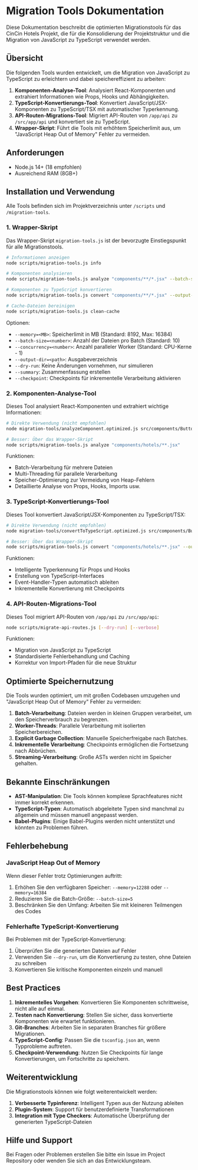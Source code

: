 # Migration Tools Dokumentation

Diese Dokumentation beschreibt die optimierten Migrationstools für das CinCin Hotels Projekt, die für die Konsolidierung der Projektstruktur und die Migration von JavaScript zu TypeScript verwendet werden.

## Übersicht

Die folgenden Tools wurden entwickelt, um die Migration von JavaScript zu TypeScript zu erleichtern und dabei speichereffizient zu arbeiten:

1. **Komponenten-Analyse-Tool**: Analysiert React-Komponenten und extrahiert Informationen wie Props, Hooks und Abhängigkeiten.
2. **TypeScript-Konvertierungs-Tool**: Konvertiert JavaScript/JSX-Komponenten zu TypeScript/TSX mit automatischer Typerkennung.
3. **API-Routen-Migrations-Tool**: Migriert API-Routen von `/app/api` zu `/src/app/api` und konvertiert sie zu TypeScript.
4. **Wrapper-Skript**: Führt die Tools mit erhöhtem Speicherlimit aus, um "JavaScript Heap Out of Memory" Fehler zu vermeiden.

## Anforderungen

- Node.js 14+ (18 empfohlen)
- Ausreichend RAM (8GB+)

## Installation und Verwendung

Alle Tools befinden sich im Projektverzeichnis unter `/scripts` und `/migration-tools`.

### 1. Wrapper-Skript

Das Wrapper-Skript `migration-tools.js` ist der bevorzugte Einstiegspunkt für alle Migrationstools.

```bash
# Informationen anzeigen
node scripts/migration-tools.js info

# Komponenten analysieren
node scripts/migration-tools.js analyze "components/**/*.jsx" --batch-size=20

# Komponenten zu TypeScript konvertieren
node scripts/migration-tools.js convert "components/**/*.jsx" --output-dir=src/components

# Cache-Dateien bereinigen
node scripts/migration-tools.js clean-cache
```

Optionen:
- `--memory=<MB>`: Speicherlimit in MB (Standard: 8192, Max: 16384)
- `--batch-size=<number>`: Anzahl der Dateien pro Batch (Standard: 10)
- `--concurrency=<number>`: Anzahl paralleler Worker (Standard: CPU-Kerne - 1)
- `--output-dir=<path>`: Ausgabeverzeichnis
- `--dry-run`: Keine Änderungen vornehmen, nur simulieren
- `--summary`: Zusammenfassung erstellen
- `--checkpoint`: Checkpoints für inkrementelle Verarbeitung aktivieren

### 2. Komponenten-Analyse-Tool

Dieses Tool analysiert React-Komponenten und extrahiert wichtige Informationen:

```bash
# Direkte Verwendung (nicht empfohlen)
node migration-tools/analyzeComponent.optimized.js src/components/Button.jsx

# Besser: Über das Wrapper-Skript
node scripts/migration-tools.js analyze "components/hotels/**.jsx"
```

Funktionen:
- Batch-Verarbeitung für mehrere Dateien
- Multi-Threading für parallele Verarbeitung
- Speicher-Optimierung zur Vermeidung von Heap-Fehlern
- Detaillierte Analyse von Props, Hooks, Imports usw.

### 3. TypeScript-Konvertierungs-Tool

Dieses Tool konvertiert JavaScript/JSX-Komponenten zu TypeScript/TSX:

```bash
# Direkte Verwendung (nicht empfohlen)
node migration-tools/convertToTypeScript.optimized.js src/components/Button.jsx

# Besser: Über das Wrapper-Skript
node scripts/migration-tools.js convert "components/hotels/**.jsx" --output-dir=src/components
```

Funktionen:
- Intelligente Typerkennung für Props und Hooks
- Erstellung von TypeScript-Interfaces
- Event-Handler-Typen automatisch ableiten
- Inkrementelle Konvertierung mit Checkpoints

### 4. API-Routen-Migrations-Tool

Dieses Tool migriert API-Routen von `/app/api` zu `/src/app/api`:

```bash
node scripts/migrate-api-routes.js [--dry-run] [--verbose]
```

Funktionen:
- Migration von JavaScript zu TypeScript
- Standardisierte Fehlerbehandlung und Caching
- Korrektur von Import-Pfaden für die neue Struktur

## Optimierte Speichernutzung

Die Tools wurden optimiert, um mit großen Codebasen umzugehen und "JavaScript Heap Out of Memory" Fehler zu vermeiden:

1. **Batch-Verarbeitung**: Dateien werden in kleinen Gruppen verarbeitet, um den Speicherverbrauch zu begrenzen.
2. **Worker-Threads**: Parallele Verarbeitung mit isolierten Speicherbereichen.
3. **Explicit Garbage Collection**: Manuelle Speicherfreigabe nach Batches.
4. **Inkrementelle Verarbeitung**: Checkpoints ermöglichen die Fortsetzung nach Abbrüchen.
5. **Streaming-Verarbeitung**: Große ASTs werden nicht im Speicher gehalten.

## Bekannte Einschränkungen

- **AST-Manipulation**: Die Tools können komplexe Sprachfeatures nicht immer korrekt erkennen.
- **TypeScript-Typen**: Automatisch abgeleitete Typen sind manchmal zu allgemein und müssen manuell angepasst werden.
- **Babel-Plugins**: Einige Babel-Plugins werden nicht unterstützt und könnten zu Problemen führen.

## Fehlerbehebung

### JavaScript Heap Out of Memory

Wenn dieser Fehler trotz Optimierungen auftritt:

1. Erhöhen Sie den verfügbaren Speicher: `--memory=12288` oder `--memory=16384`
2. Reduzieren Sie die Batch-Größe: `--batch-size=5`
3. Beschränken Sie den Umfang: Arbeiten Sie mit kleineren Teilmengen des Codes

### Fehlerhafte TypeScript-Konvertierung

Bei Problemen mit der TypeScript-Konvertierung:

1. Überprüfen Sie die generierten Dateien auf Fehler
2. Verwenden Sie `--dry-run`, um die Konvertierung zu testen, ohne Dateien zu schreiben
3. Konvertieren Sie kritische Komponenten einzeln und manuell

## Best Practices

1. **Inkrementelles Vorgehen**: Konvertieren Sie Komponenten schrittweise, nicht alle auf einmal.
2. **Testen nach Konvertierung**: Stellen Sie sicher, dass konvertierte Komponenten wie erwartet funktionieren.
3. **Git-Branches**: Arbeiten Sie in separaten Branches für größere Migrationen.
4. **TypeScript-Config**: Passen Sie die `tsconfig.json` an, wenn Typprobleme auftreten.
5. **Checkpoint-Verwendung**: Nutzen Sie Checkpoints für lange Konvertierungen, um Fortschritte zu speichern.

## Weiterentwicklung

Die Migrationstools können wie folgt weiterentwickelt werden:

1. **Verbesserte Typinferenz**: Intelligent Typen aus der Nutzung ableiten
2. **Plugin-System**: Support für benutzerdefinierte Transformationen
3. **Integration mit Type Checkers**: Automatische Überprüfung der generierten TypeScript-Dateien

## Hilfe und Support

Bei Fragen oder Problemen erstellen Sie bitte ein Issue im Project Repository oder wenden Sie sich an das Entwicklungsteam.